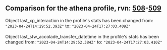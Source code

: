 ## Comparison for the athena profile, rvn: [508](https://github.com/PRO100KatYT/FortniteProfileRevisions/tree/main/profiles/athena/508%20athena.json)-[509](https://github.com/PRO100KatYT/FortniteProfileRevisions/tree/main/profiles/athena/509%20athena.json)

Object last_xp_interaction in the profile's stats has been changed from: `"2023-04-24T14:29:52.393Z"` to: `"2023-04-24T17:27:03.409Z"`
<br><br>
Object last_stw_accolade_transfer_datetime in the profile's stats has been changed from: `"2023-04-24T14:29:52.384Z"` to: `"2023-04-24T17:27:03.410Z"`
<br><br>
